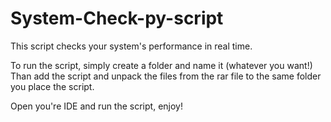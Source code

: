# System-Check-py-script
This script checks your system's performance in real time.

To run the script, simply create a folder and name it (whatever you want!)
Than add the script and unpack the files from the rar file to the same folder you place the script.

Open you're IDE and run the script, enjoy!
